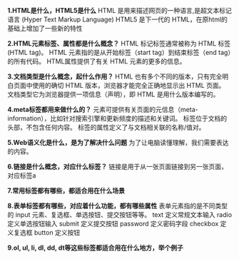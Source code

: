 **1.HTML是什么，HTML5是什么**
HTML 是用来描述网页的一种语言,是超文本标记语言 (Hyper Text Markup Language)
HTML5 是下一代的 HTML，在原html的基础上增加了一些新的特性

**2.HTML元素标签、属性都是什么概念？**
HTML 标记标签通常被称为 HTML 标签 (HTML tag)。
HTML 元素指的是从开始标签（start tag）到结束标签（end tag）的所有代码。
HTML属性提供了有关 HTML 元素的更多的信息。

**3.文档类型是什么概念，起什么作用？**
HTML 也有多个不同的版本，只有完全明白页面中使用的确切 HTML 版本，浏览器才能完全正确地显示出 HTML 页面。
文档类型它为浏览器提供一项信息（声明），即 HTML 是用什么版本编写的。

**4.meta标签都用来做什么的？**
<meta> 元素可提供有关页面的元信息（meta-information），比如针对搜索引擎和更新频度的描述和关键词。
<meta> 标签位于文档的头部，不包含任何内容。<meta> 标签的属性定义了与文档相关联的名称/值对。

**5.Web语义化是什么，是为了解决什么问题**
为了让电脑读懂理解，我们需要表达的内容。

**6.链接是什么概念，对应什么标签？**
链接是用于从一张页面链接到另一张页面，对应标签a

**7.常用标签都有哪些，都适合用在什么场景**

**8.表单标签都有哪些，对应着什么功能，都有哪些属性**
表单元素指的是不同类型的 input 元素、复选框、单选按钮、提交按钮等等。
text	定义常规文本输入
radio	定义单选按钮输入
submit	定义提交按钮
password 定义密码字段
checkbox 定义复选框
button  定义按钮

**9.ol, ul, li, dl, dd, dt等这些标签都适合用在什么地方，举个例子**

